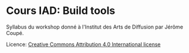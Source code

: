 # Cours IAD: Build tools

Syllabus du workshop donné à l'Institut des Arts de Diffusion par Jérôme Coupé.

Licence: [Creative Commons Attribution 4.0 International license](http://creativecommons.org/licenses/by/4.0/)